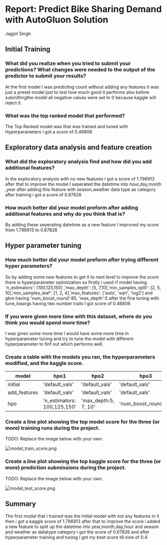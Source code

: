 # Report: Predict Bike Sharing Demand with AutoGluon Solution
Jagjot Singh

## Initial Training
### What did you realize when you tried to submit your predictions? What changes were needed to the output of the predictor to submit your results?
At the first model I was predicting count without adding any features it was just a preset model just to test how much good it performs also before submittingthe model all negative values were set to 0 because kaggle will reject it.

### What was the top ranked model that performed?
The Top Ranked model was that was trained and tuned with Hyperparameters I got a score of 0.46806

## Exploratory data analysis and feature creation
### What did the exploratory analysis find and how did you add additional features?
In the exploratory analysis with no new features I got a score of 1.796913 after that to improve the model I seperated the datetime into hour,day,month ,year after adding this feature with season,weather data type as category after training i got a score of 0.67826

### How much better did your model preform after adding additional features and why do you think that is?
By adding these seperating datetime as a new feature I improved my score from 1.796913 to 0.67826

## Hyper parameter tuning
### How much better did your model preform after trying different hyper parameters?
So by adding some new features to get it to next level to improve the score there is hyperparameter optimization so firstly i used rf model having 'n_estimators': [100,125,150] ,'max_depth': [5, 7,10],'min_samples_split': [2, 5, 10],'min_samples_leaf': [1, 2, 4],'max_features': ['auto', 'sqrt', 'log2'] and gbm having  'num_boost_round':85, 'max_depth':5 after the fine tuning with tune_kwargs having two number trails I got score of 0.46806

### If you were given more time with this dataset, where do you think you would spend more time?
I was given some more time I would have some more time in hyperparameter tuning and try to tune the model with different hyperparameter to finf out which performs well. 

### Create a table with the models you ran, the hyperparameters modified, and the kaggle score.
|model|hpo1|hpo2|hpo3|score|
|--|--|--|--|--|
|initial|'default_vals'|'default_vals'|'default_vals'|1.79691|
|add_features|'default_vals'|'default_vals'|'default_vals'|0.67826|
|hpo|'n_estimators: 100,125,150'|'max_depth:5, 7, 10'|'num_boost_round:85'|0.46806|

### Create a line plot showing the top model score for the three (or more) training runs during the project.

TODO: Replace the image below with your own.

![model_train_score.png](Udacity-AI-ML-scholarship-project1/model_train_score.png)

### Create a line plot showing the top kaggle score for the three (or more) prediction submissions during the project.

TODO: Replace the image below with your own.

![model_test_score.png](Udacity-AI-ML-scholarship-project1/model_test_score.png)

## Summary
The first model that i trained was the initial model with not any features in it then i got a kaggle score of 1.796913 after that to improve the score i added a new feature to split up the datetime into year,month,day,hour and season and weather as datatype category i got the score of 0.67826 and after hyperparameter training and tuning i got my best score till now of 0.4
